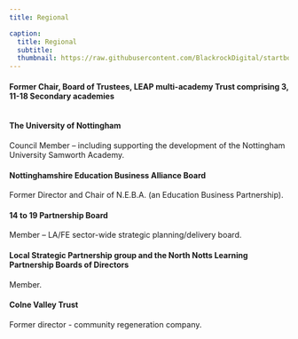 ```yaml
---
title: Regional

caption:
  title: Regional
  subtitle: 
  thumbnail: https://raw.githubusercontent.com/BlackrockDigital/startbootstrap-agency/master/src/assets/img/portfolio/04-thumbnail.jpg
---
```

#### Former Chair, Board of Trustees, LEAP multi-academy Trust comprising 3, 11-18 Secondary academies<br/><br/>

#### The University of Nottingham
Council Member – including supporting the development of the Nottingham University Samworth Academy.
#### Nottinghamshire Education Business Alliance Board
Former Director and Chair of N.E.B.A. (an Education Business Partnership).
#### 14 to 19 Partnership Board
Member – LA/FE sector-wide strategic planning/delivery board.
#### Local Strategic Partnership group and the North Notts Learning Partnership Boards of Directors
Member.
#### Colne Valley Trust
Former director - community regeneration company.

